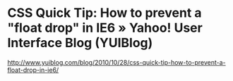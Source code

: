 <!--
id: 1429729262
link: http://kevinisom.info/post/1429729262/css-quick-tip-how-to-prevent-a-float-drop-in-ie6
slug: css-quick-tip-how-to-prevent-a-float-drop-in-ie6
date: Fri Oct 29 2010 19:06:47 GMT+1300 (NZDT)
raw: {"blog_name":"kevinisom","id":1429729262,"post_url":"http://kevinisom.info/post/1429729262/css-quick-tip-how-to-prevent-a-float-drop-in-ie6","slug":"css-quick-tip-how-to-prevent-a-float-drop-in-ie6","type":"link","date":"2010-10-29 06:06:47 GMT","timestamp":1288332407,"state":"published","format":"html","reblog_key":"HsPhZTG5","tags":[],"short_url":"http://tmblr.co/Zw68Yy1LD_-k","highlighted":[],"feed_item":"http://www.yuiblog.com/blog/2010/10/28/css-quick-tip-how-to-prevent-a-float-drop-in-ie6/","from_feed_id":"650234","note_count":0,"title":"CSS Quick Tip: How to prevent a \"float drop\" in IE6 » Yahoo! User Interface Blog (YUIBlog)","url":"http://www.yuiblog.com/blog/2010/10/28/css-quick-tip-how-to-prevent-a-float-drop-in-ie6/","description":""}
publish: 2010-10-029
tags: 
title: CSS Quick Tip: How to prevent a "float drop" in IE6 » Yahoo! User Interface Blog (YUIBlog)
-->


CSS Quick Tip: How to prevent a "float drop" in IE6 » Yahoo! User Interface Blog (YUIBlog)
==========================================================================================

<http://www.yuiblog.com/blog/2010/10/28/css-quick-tip-how-to-prevent-a-float-drop-in-ie6/>

